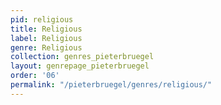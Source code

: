 ```yaml
---
pid: religious
title: Religious
label: Religious
genre: Religious
collection: genres_pieterbruegel
layout: genrepage_pieterbruegel
order: '06'
permalink: "/pieterbruegel/genres/religious/"
---
```

